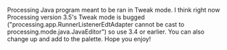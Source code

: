 Processing Java program meant to be ran in Tweak mode. I think right now Processing version 3.5's Tweak mode is bugged ("processing.app.RunnerListenerEdtAdapter cannot be cast to processing.mode.java.JavaEditor") so use 3.4 or earlier. You can also change up and add to the palette. Hope you enjoy!

